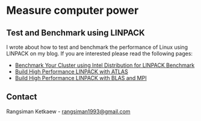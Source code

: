 # Measure computer power

## Test and Benchmark using LINPACK

I wrote about how to test and benchmark the performance of Linux using LINPACK on my blog. If you are interested please read the following pages:

- [Benchmark Your Cluster using Intel Distribution for LINPACK Benchmark](https://sites.google.com/site/rangsiman1993/comp-env/test-and-benchmarks/benchmark-hpc-intel-linpack)
- [Build High Performance LINPACK with ATLAS](https://sites.google.com/site/rangsiman1993/comp-env/test-and-benchmarks/build-hpl-atlas)
- [Build High Performance LINPACK with BLAS and MPI](https://sites.google.com/site/rangsiman1993/comp-env/test-and-benchmarks/build-hpl-with-blas-and-mpi)

## Contact

Rangsiman Ketkaew - rangsiman1993@gmail.com
